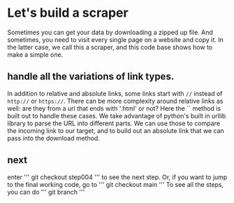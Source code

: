 # Let's build a scraper

Sometimes you can get your data by downloading a zipped up file. And sometimes, you need to visit every single page on a website and copy it. In the latter case, we call this a scraper, and this code base shows how to make a simple one. 

## handle all the variations of link types. 

In addition to relative and absolute links, some links start with `//` instead of `http://` or `https://`. There can be more complexity around relative links as well: are they from a url that ends with '.html' or not? Here the `` method is built out to handle these cases. We take advantage of python's built in urllib library to parse the URL into different parts. We can use those to compare the incoming link to our target, and to build out an absolute link that we can pass into the download method.  


## next

enter 
'''
git checkout step004
''' 
to see the next step. Or, if you want to jump to the final working code, go to 
'''
git checkout main
'''
To see all the steps, you can do
'''
git branch
'''
